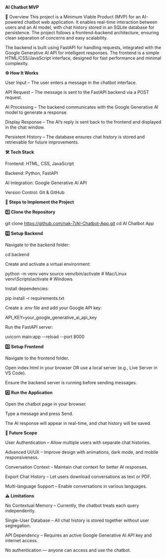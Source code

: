 **AI Chatbot MVP**

📌 Overview
This project is a Minimum Viable Product (MVP) for an AI-powered chatbot web application. It enables real-time interaction between users and an AI model, with chat history stored in an SQLite database for persistence. The project follows a frontend-backend architecture, ensuring clean separation of concerns and easy scalability.

The backend is built using FastAPI for handling requests, integrated with the Google Generative AI API for intelligent responses. The frontend is a simple HTML/CSS/JavaScript interface, designed for fast performance and minimal complexity.

**⚙️ How It Works**

User Input – The user enters a message in the chatbot interface.

API Request – The message is sent to the FastAPI backend via a POST request.

AI Processing – The backend communicates with the Google Generative AI model to generate a response.

Display Response – The AI’s reply is sent back to the frontend and displayed in the chat window.

Persistent History – The database ensures chat history is stored and retrievable for future improvements.

**🛠️ Tech Stack**

Frontend: HTML, CSS, JavaScript

Backend: Python, FastAPI

AI Integration: Google Generative AI API

Version Control: Git & GitHub

**🚀 Steps to Implement the Project**

**1️⃣ Clone the Repository**

git clone https://github.com/nak-7/AI-Chatbot-App.git
cd AI Chatbot App

**2️⃣ Setup Backend**

Navigate to the backend folder:

cd backend

Create and activate a virtual environment:

python -m venv venv
source venv/bin/activate   # Mac/Linux
venv\Scripts\activate      # Windows

Install dependencies:

pip install -r requirements.txt

Create a .env file and add your Google API key:

API_KEY=your_google_generative_ai_api_key

Run the FastAPI server:

uvicorn main:app --reload --port 8000

**3️⃣ Setup Frontend**

Navigate to the frontend folder.

Open index.html in your browser OR use a local server (e.g., Live Server in VS Code).

Ensure the backend server is running before sending messages.

**4️⃣ Run the Application**

Open the chatbot page in your browser.

Type a message and press Send.

The AI response will appear in real-time, and chat history will be saved.

**🔮 Future Scope**

User Authentication – Allow multiple users with separate chat histories.

Advanced UI/UX – Improve design with animations, dark mode, and mobile responsiveness.

Conversation Context – Maintain chat context for better AI responses.

Export Chat History – Let users download conversations as text or PDF.

Multi-language Support – Enable conversations in various languages.

**⚠️ Limitations**

No Contextual Memory – Currently, the chatbot treats each query independently.

Single-User Database – All chat history is stored together without user segregation.

API Dependency – Requires an active Google Generative AI API key and internet access.

No authentication — anyone can access and use the chatbot.
